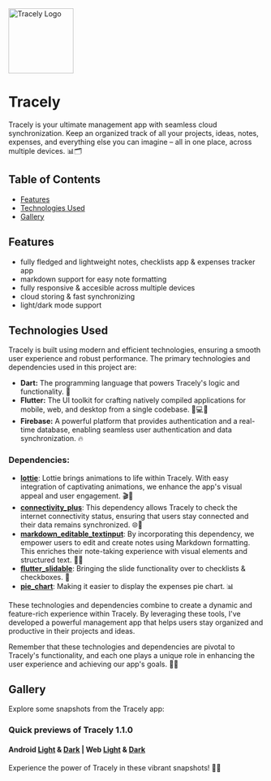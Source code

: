 <img src="https://i.imgur.com/aAYhmEj.png" alt="Tracely Logo" width="128" height="128">


# Tracely

Tracely is your ultimate management app with seamless cloud synchronization. Keep an organized track of all your projects, ideas, notes, expenses, and everything else you can imagine – all in one place, across multiple devices. 📊🗂️

## Table of Contents
- [Features](#features)
- [Technologies Used](#technologies-used)
- [Gallery](#gallery)

## Features
- fully fledged and lightweight notes, checklists app & expenses tracker app
- markdown support for easy note formatting
- fully responsive & accesible across multiple devices
- cloud storing & fast synchronizing
- light/dark mode support

## Technologies Used

Tracely is built using modern and efficient technologies, ensuring a smooth user experience and robust performance. The primary technologies and dependencies used in this project are:

- **Dart:** The programming language that powers Tracely's logic and functionality. 🎯
- **Flutter:** The UI toolkit for crafting natively compiled applications for mobile, web, and desktop from a single codebase. 📱💻🌐
- **Firebase:** A powerful platform that provides authentication and a real-time database, enabling seamless user authentication and data synchronization. 🔥

### Dependencies:

- **[lottie](https://pub.dev/packages/lottie)**: Lottie brings animations to life within Tracely. With easy integration of captivating animations, we enhance the app's visual appeal and user engagement. 🎬🎉
- **[connectivity_plus](https://pub.dev/packages/connectivity_plus)**: This dependency allows Tracely to check the internet connectivity status, ensuring that users stay connected and their data remains synchronized. 🌐🔌
- **[markdown_editable_textinput](https://pub.dev/packages/markdown_editable_textinput)**: By incorporating this dependency, we empower users to edit and create notes using Markdown formatting. This enriches their note-taking experience with visual elements and structured text. 📝✨
- **[flutter_slidable](https://pub.dev/packages/flutter_slidable)**: Bringing the slide functionality over to checklists & checkboxes. 🛝
- **[pie_chart](https://pub.dev/packages/pie_chart)**: Making it easier to display the expenses pie chart. 📊

These technologies and dependencies combine to create a dynamic and feature-rich experience within Tracely. By leveraging these tools, I've developed a powerful management app that helps users stay organized and productive in their projects and ideas.

Remember that these technologies and dependencies are pivotal to Tracely's functionality, and each one plays a unique role in enhancing the user experience and achieving our app's goals. 🚀🌟

## Gallery

Explore some snapshots from the Tracely app:

### Quick previews of Tracely 1.1.0
#### Android [Light](https://i.imgur.com/rteuTd2.mp4) & [Dark](https://i.imgur.com/kiB0z63.mp4) | Web [Light](https://i.imgur.com/lqY3GG5.mp4) & [Dark](https://i.imgur.com/z0JhnE0.mp4)

Experience the power of Tracely in these vibrant snapshots! 📸✨
